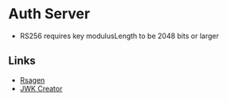 ﻿# Auth Server

- RS256 requires key modulusLength to be 2048 bits or larger

## Links

- [Rsagen](https://cryptotools.net/rsagen)
- [JWK Creator](https://russelldavies.github.io/jwk-creator/)
